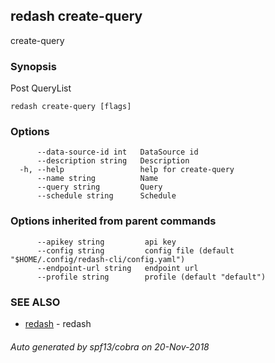 ## redash create-query

create-query

### Synopsis

Post QueryList

```
redash create-query [flags]
```

### Options

```
      --data-source-id int   DataSource id
      --description string   Description
  -h, --help                 help for create-query
      --name string          Name
      --query string         Query
      --schedule string      Schedule
```

### Options inherited from parent commands

```
      --apikey string         api key
      --config string         config file (default "$HOME/.config/redash-cli/config.yaml")
      --endpoint-url string   endpoint url
      --profile string        profile (default "default")
```

### SEE ALSO

* [redash](redash.md)	 - redash

###### Auto generated by spf13/cobra on 20-Nov-2018
